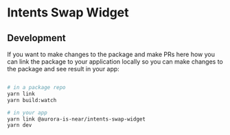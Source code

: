 # Intents Swap Widget

## Development

If you want to make changes to the package and make PRs here how you can link
the package to your application locally so you can make changes to the package
and see result in your app:

```bash

# in a package repo
yarn link
yarn build:watch

# in your app
yarn link @aurora-is-near/intents-swap-widget
yarn dev
```
